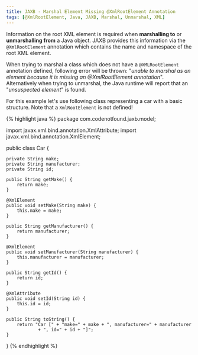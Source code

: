 ```yaml
---
title: JAXB - Marshal Element Missing @XmlRootElement Annotation
tags: [@XmlRootElement, Java, JAXB, Marshal, Unmarshal, XML]
---
```

Information on the root XML element is required when **marshalling to** or **unmarshalling from** a Java object. JAXB provides this information via the `@XmlRootElement` annotation which contains the name and namespace of the root XML element.

When trying to marshal a class which does not have a `@XMLRootElement` annotation defined, following error will be thrown: "*unable to marshal as an element because it is missing an @XmlRootElement annotation*". Alternatively when trying to unmarshal, the Java runtime will report that an "*unsuspected element*" is found.

For this example let's use following class representing a car with a basic structure. Note that a `XmlRootElement` is not defined!

{% highlight java %}
package com.codenotfound.jaxb.model;

import javax.xml.bind.annotation.XmlAttribute;
import javax.xml.bind.annotation.XmlElement;

public class Car {

    private String make;
    private String manufacturer;
    private String id;

    public String getMake() {
        return make;
    }

    @XmlElement
    public void setMake(String make) {
        this.make = make;
    }

    public String getManufacturer() {
        return manufacturer;
    }

    @XmlElement
    public void setManufacturer(String manufacturer) {
        this.manufacturer = manufacturer;
    }

    public String getId() {
        return id;
    }

    @XmlAttribute
    public void setId(String id) {
        this.id = id;
    }

    public String toString() {
        return "Car [" + "make=" + make + ", manufacturer=" + manufacturer
                + ", id=" + id + "]";
    }
}
{% endhighlight %}